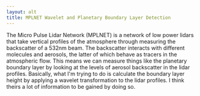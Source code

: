 ```yaml
---
layout: alt
title: MPLNET Wavelet and Planetary Boundary Layer Detection
---
```


The Micro Pulse Lidar Network (MPLNET) is a network of low power lidars that take vertical profiles of the atmosphere through measuring the backscatter of a 532nm beam. The backscatter interacts with different molecules and aerosols, the latter of which behave as tracers in the atmospheric flow. This means we can measure things like the planetary boundary layer by looking at the levels of aerosol backscatter in the lidar profiles. Basically, what I'm trying to do is calculate the boundary layer height by applying a wavelet transformation to the lidar profiles. I think theirs a lot of information to be gained by doing so.
